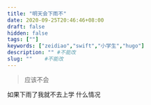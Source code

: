 ```yaml
---
title: "明天会下雨不"
date: 2020-09-25T20:46:46+08:00
draft: false
hidden: false
tags: [""]
keywords: ["zeidiao","swift","小学生","hugo"]
description: "" #不能改
slug: ""    #不能改
---
```


> 应该不会

如果下雨了我就不去上学
什么情况